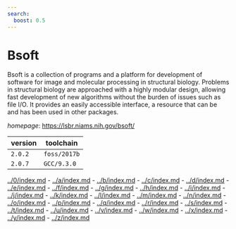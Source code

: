 ```yaml
---
search:
  boost: 0.5
---
```

# Bsoft

Bsoft is a collection of programs and a platform for development of software  for image and molecular processing in structural biology. Problems in  structural biology are approached with a highly modular design, allowing fast  development of new algorithms without the burden of issues such as file I/O.  It provides an easily accessible interface, a resource that can be and has  been used in other packages.

*homepage*: <https://lsbr.niams.nih.gov/bsoft/>

version | toolchain
--------|----------
``2.0.2`` | ``foss/2017b``
``2.0.7`` | ``GCC/9.3.0``

[../0/index.md](0) - [../a/index.md](a) - [../b/index.md](b) - [../c/index.md](c) - [../d/index.md](d) - [../e/index.md](e) - [../f/index.md](f) - [../g/index.md](g) - [../h/index.md](h) - [../i/index.md](i) - [../j/index.md](j) - [../k/index.md](k) - [../l/index.md](l) - [../m/index.md](m) - [../n/index.md](n) - [../o/index.md](o) - [../p/index.md](p) - [../q/index.md](q) - [../r/index.md](r) - [../s/index.md](s) - [../t/index.md](t) - [../u/index.md](u) - [../v/index.md](v) - [../w/index.md](w) - [../x/index.md](x) - [../y/index.md](y) - [../z/index.md](z)

